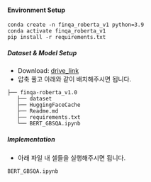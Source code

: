 #### Environment Setup
```
conda create -n finqa_roberta_v1 python=3.9
conda activate finqa_roberta_v1
pip install -r requirements.txt
```

##### Dataset & Model Setup
* Download: [drive_link](https://drive.google.com/file/d/1fvxWQ4MOkoDzF_zZE5-Zsp6ZiPaR6t1j/view?usp=drive_link)
* 압축 풀고 아래와 같이 배치해주시면 됩니다.
~~~~
├── finqa-roberta_v1.0
   ├── dataset
   ├── HuggingFaceCache
   ├── Readme.md
   ├── requirements.txt
   └── BERT_GBSQA.ipynb
~~~~    

##### Implementation
* 아래 파일 내 셀들을 실행해주시면 됩니다.
```
BERT_GBSQA.ipynb
```